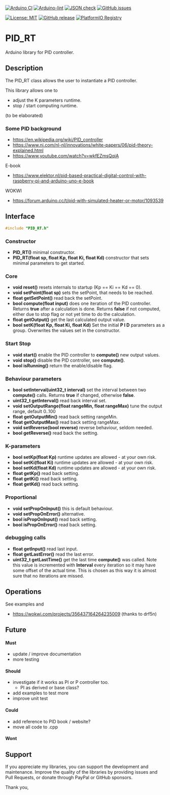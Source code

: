 
[![Arduino CI](https://github.com/RobTillaart/PID_RT/workflows/Arduino%20CI/badge.svg)](https://github.com/marketplace/actions/arduino_ci)
[![Arduino-lint](https://github.com/RobTillaart/PID_RT/actions/workflows/arduino-lint.yml/badge.svg)](https://github.com/RobTillaart/PID_RT/actions/workflows/arduino-lint.yml)
[![JSON check](https://github.com/RobTillaart/PID_RT/actions/workflows/jsoncheck.yml/badge.svg)](https://github.com/RobTillaart/PID_RT/actions/workflows/jsoncheck.yml)
[![GitHub issues](https://img.shields.io/github/issues/RobTillaart/PID_RT.svg)](https://github.com/RobTillaart/PID_RT/issues)

[![License: MIT](https://img.shields.io/badge/license-MIT-green.svg)](https://github.com/RobTillaart/PID_RT/blob/master/LICENSE)
[![GitHub release](https://img.shields.io/github/release/RobTillaart/PID_RT.svg?maxAge=3600)](https://github.com/RobTillaart/PID_RT/releases)
[![PlatformIO Registry](https://badges.registry.platformio.org/packages/robtillaart/library/PID_RT.svg)](https://registry.platformio.org/libraries/robtillaart/PID_RT)


# PID_RT

Arduino library for PID controller.


## Description

The PID_RT class allows the user to instantiate a PID controller.

This library allows one to 
- adjust the K parameters runtime.
- stop / start computing runtime.

(to be elaborated)


### Some PID background

- https://en.wikipedia.org/wiki/PID_controller
- https://www.ni.com/nl-nl/innovations/white-papers/06/pid-theory-explained.html
- https://www.youtube.com/watch?v=wkfEZmsQqiA

E-book
- https://www.elektor.nl/pid-based-practical-digital-control-with-raspberry-pi-and-arduino-uno-e-book

WOKWI
- https://forum.arduino.cc/t/pid-with-simulated-heater-or-motor/1093539


## Interface

```cpp
#include "PID_RT.h"
```

### Constructor

- **PID_RT()** minimal constructor.
- **PID_RT(float sp, float Kp, float Ki, float Kd)** constructor that sets minimal parameters to get started.


### Core

- **void reset()** resets internals to startup (Kp == Ki == Kd == 0).
- **void setPoint(float sp)** sets the setPoint, that needs to be reached.
- **float getSetPoint()** read back the setPoint.
- **bool compute(float input)** does one iteration of the PID controller. 
Returns **true** after a calculation is done. 
Returns **false** if not computed, either due to stop flag or not yet time to do the calculation.
- **float getOutput()** get the last calculated output value. 
- **bool setK(float Kp, float Ki, float Kd)** Set the initial **P I D** parameters as a group.
Overwrites the values set in the constructor.


### Start Stop

- **void start()** enable the PID controller to **compute()** new output values.
- **void stop()** disable the PID controller, see **compute()**.
- **bool isRunning()** return the enable/disable flag.


### Behaviour parameters

- **bool setInterval(uint32_t interval)** set the interval between two **compute()** calls. 
Returns **true** if changed, otherwise **false**.
- **uint32_t getInterval()** read back interval set.
- **void setOutputRange(float rangeMin, float rangeMax)** tune the output range, default 0..100
- **float getOutputMin()** read back setting rangeMin.
- **float getOutputMax()** read back setting rangeMax.
- **void setReverse(bool reverse)** reverse behaviour, seldom needed.
- **bool getReverse()** read back the setting.


### K-parameters

- **bool setKp(float Kp)** runtime updates are allowed - at your own risk.
- **bool setKi(float Ki)** runtime updates are allowed - at your own risk.
- **bool setKd(float Kd)** runtime updates are allowed - at your own risk.
- **float getKp()** read back setting.
- **float getKi()** read back setting.
- **float getKd()** read back setting.


### Proportional

- **void setPropOnInput()** this is default behaviour.
- **void setPropOnError()** alternative.
- **bool isPropOnInput()** read back setting.
- **bool isPropOnError()** read back setting.


### debugging calls

- **float getInput()** read last input.
- **float getLastError()** read the last error.
- **uint32_t getLastTime()** get the last time **compute()** was called.
Note this value is incremented with **Interval** every iteration so it 
may have some offset of the actual time. This is chosen as this way it is 
almost sure that no iterations are missed. 


## Operations

See examples and 
- https://wokwi.com/projects/356437164264235009  (thanks to drf5n)


## Future

#### Must

- update / improve documentation
- more testing

#### Should

- investigate if it works as PI or P controller too.
  - PI as derived or base class?
- add examples to test more
- improve unit test

#### Could

- add reference to PID book / website?
- move all code to .cpp

#### Wont


## Support

If you appreciate my libraries, you can support the development and maintenance.
Improve the quality of the libraries by providing issues and Pull Requests, or
donate through PayPal or GitHub sponsors.

Thank you,

